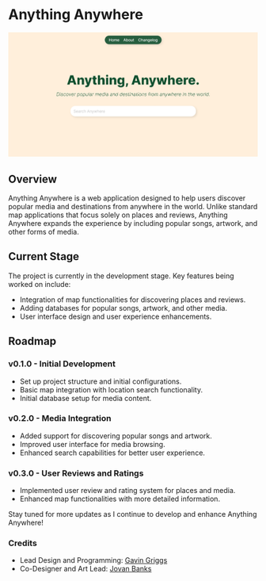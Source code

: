 # Anything Anywhere

![Photo of Anything, Anywhere's homepage/hero section](./assets/images/hero-image--markdown.png)

## Overview
Anything Anywhere is a web application designed to help users discover popular media and destinations from anywhere in the world. Unlike standard map applications that focus solely on places and reviews, Anything Anywhere expands the experience by including popular songs, artwork, and other forms of media.

## Current Stage
The project is currently in the development stage. Key features being worked on include:
- Integration of map functionalities for discovering places and reviews.
- Adding databases for popular songs, artwork, and other media.
- User interface design and user experience enhancements.

## Roadmap
### v0.1.0 - Initial Development
- Set up project structure and initial configurations.
- Basic map integration with location search functionality.
- Initial database setup for media content.

### v0.2.0 - Media Integration
- Added support for discovering popular songs and artwork.
- Improved user interface for media browsing.
- Enhanced search capabilities for better user experience.

### v0.3.0 - User Reviews and Ratings
- Implemented user review and rating system for places and media.
- Enhanced map functionalities with more detailed information.

Stay tuned for more updates as I continue to develop and enhance Anything Anywhere!

### Credits
- Lead Design and Programming: [Gavin Griggs](https://www.linkedin.com/in/gavin-griggs-frmthe44/)
- Co-Designer and Art Lead: [Jovan Banks](https://www.linkedin.com/in/jovan-banks-2a4498236/)